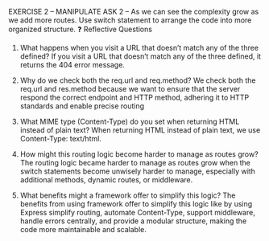 EXERCISE 2 – MANIPULATE
ASK 2 – As we can see the complexity grow as we add more routes. Use switch statement
to arrange the code into more organized structure.
❓ Reflective Questions
1. What happens when you visit a URL that doesn’t match any of the three defined?
If you visit a URL that doesn’t match any of the three defined, it returns the 404
error message.

2. Why do we check both the req.url and req.method?
We check both the req.url and res.method because we want to ensure that the server respond the correct endpoint and HTTP method, adhering it to HTTP standards and enable precise routing

3. What MIME type (Content-Type) do you set when returning HTML instead of plain text?
When returning HTML instead of plain text, we use Content-Type: text/html.


4. How might this routing logic become harder to manage as routes grow?
The routing logic became harder to manage as routes grow when the switch
statements become unwisely harder to manage, especially with additional methods, dynamic routes, or middleware.

5. What benefits might a framework offer to simplify this logic?
The benefits from using framework offer to simplify this logic like by using
Express simplify routing, automate Content-Type, support middleware, handle
errors centrally, and provide a modular structure, making the code more
maintainable and scalable.
